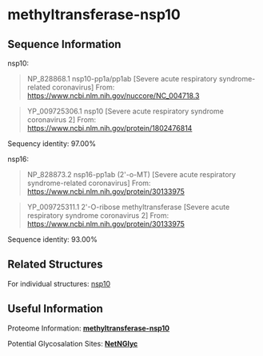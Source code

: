 # methyltransferase-nsp10
## Sequence Information

nsp10:

>NP_828868.1 nsp10-pp1a/pp1ab [Severe acute respiratory syndrome-related coronavirus]
From: https://www.ncbi.nlm.nih.gov/nuccore/NC_004718.3

>YP_009725306.1 nsp10 [Severe acute respiratory syndrome coronavirus 2]
From: https://www.ncbi.nlm.nih.gov/protein/1802476814

Sequency identity: 97.00%

nsp16:

>NP_828873.2 nsp16-pp1ab (2'-o-MT) [Severe acute respiratory syndrome-related coronavirus]
From: https://www.ncbi.nlm.nih.gov/protein/30133975

>YP_009725311.1 2'-O-ribose methyltransferase [Severe acute respiratory syndrome coronavirus 2]
From: https://www.ncbi.nlm.nih.gov/protein/30133975

Sequence identity: 93.00%

## Related Structures
For individual structures: [nsp10](https://github.com/thorn-lab/coronavirus_structural_task_force/tree/master/pdb/nsp10)

## Useful Information
Proteome Information: [**methyltransferase-nsp10**](https://github.com/thorn-lab/coronavirus_structural_task_force/blob/master/pdb/methyltransferase-nsp10/proteome_information.txt)

Potential Glycosalation Sites: [**NetNGlyc**](https://github.com/thorn-lab/coronavirus_structural_task_force/blob/master/pdb/methyltransferase-nsp10/NetNGlyc_methyltransferase) 
